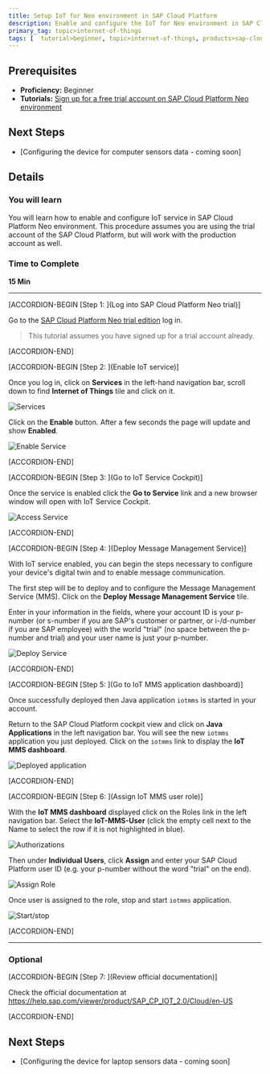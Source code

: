 ```yaml
---
title: Setup IoT for Neo environment in SAP Cloud Platform
description: Enable and configure the IoT for Neo environment in SAP Cloud Platform
primary_tag: topic>internet-of-things
tags: [  tutorial>beginner, topic>internet-of-things, products>sap-cloud-platform ]
---
```


## Prerequisites  
 - **Proficiency:** Beginner
 - **Tutorials:** [Sign up for a free trial account on SAP Cloud Platform Neo environment](https://www.sap.com/developer/tutorials/hcp-create-trial-account.html)


## Next Steps
- [Configuring the device for computer sensors data - coming soon]

## Details
### You will learn  
You will learn how to enable and configure IoT service in SAP Cloud Platform Neo environment. This procedure assumes you are using the trial account of the SAP Cloud Platform, but will work with the production account as well.

### Time to Complete
**15 Min**

---

[ACCORDION-BEGIN [Step 1: ](Log into SAP Cloud Platform Neo trial)]

Go to the [SAP Cloud Platform Neo trial edition](https://account.hanatrial.ondemand.com/cockpit) log in.

>This tutorial assumes you have signed up for a trial account already.


[ACCORDION-END]

[ACCORDION-BEGIN [Step 2: ](Enable IoT service)]

Once you log in, click on **Services** in the left-hand navigation bar, scroll down to find **Internet of Things** tile and click on it.

![Services](p6-2.png)

Click on the **Enable** button. After a few seconds the page will update and show **Enabled**.

![Enable Service](p6_3a.png)


[ACCORDION-END]

[ACCORDION-BEGIN [Step 3: ](Go to IoT Service Cockpit)]

Once the service is enabled click the **Go to Service** link and a new browser window will open with IoT Service Cockpit.

![Access Service](p6_4.png)


[ACCORDION-END]

[ACCORDION-BEGIN [Step 4: ](Deploy Message Management Service)]

With IoT service enabled, you can begin the steps necessary to configure your device's digital twin and to enable message communication.

The first step will be to deploy and to configure the Message Management Service (MMS). Click on the **Deploy Message Management Service** tile.

Enter in your information in the fields, where your account ID is your p-number (or s-number if you are SAP's customer or partner, or i-/d-number if you are SAP employee) with the world "trial" (no space between the p-number and trial) and your user name is just your p-number.

![Deploy Service](p6_6a.png)


[ACCORDION-END]

[ACCORDION-BEGIN [Step 5: ](Go to IoT MMS application dashboard)]

Once successfully deployed then Java application `iotmms` is started in your account.

Return to the SAP Cloud Platform cockpit view and click on **Java Applications** in the left navigation bar. You will see the new `iotmms` application you just deployed. Click on the `iotmms` link to display the **IoT MMS dashboard**.

![Deployed application](p6_7.png)


[ACCORDION-END]

[ACCORDION-BEGIN [Step 6: ](Assign IoT MMS user role)]

With the **IoT MMS dashboard** displayed click on the Roles link in the left navigation bar. Select the **IoT-MMS-User** (click the empty cell next to the Name to select the row if it is not highlighted in blue).

![Authorizations](p6_8.png)

Then under **Individual Users**, click **Assign** and enter your SAP Cloud Platform user ID (e.g. your p-number without the word "trial" on the end).

![Assign Role](p6_9.png)

Once user is assigned to the role, stop and start `iotmms` application.

![Start/stop](p6_10.png)


[ACCORDION-END]


---

### Optional


[ACCORDION-BEGIN [Step 7: ](Review official documentation)]

Check the official documentation at https://help.sap.com/viewer/product/SAP_CP_IOT_2.0/Cloud/en-US


[ACCORDION-END]


## Next Steps
- [Configuring the device for laptop sensors data - coming soon]
